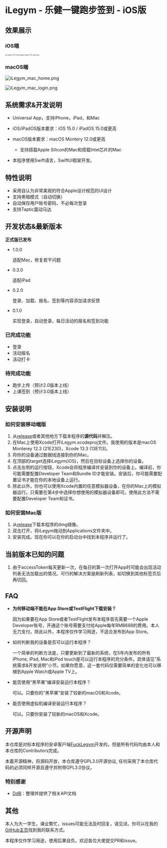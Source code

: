 #  iLegym - 乐健一键跑步签到 - iOS版

## 效果展示

### iOS端

<img src="http://billdc.synology.me:1234/images/2022/04/05/iLegym_iOS_home.png" alt="iLegym_iOS_home.png" style="zoom: 33%;" /><img src="http://billdc.synology.me:1234/images/2022/04/05/iLegym_iOS_login.png" alt="iLegym_iOS_login.png" style="zoom: 33%;" />

### macOS端



![iLegym_mac_home.png](http://billdc.synology.me:1234/images/2022/04/05/iLegym_mac_home.png)

![iLegym_mac_login.png](http://billdc.synology.me:1234/images/2022/04/05/iLegym_mac_login.png)

## 系统需求&开发说明

- Universal App，支持iPhone，iPad，和Mac
- iOS/iPadOS版本要求：iOS 15.0 / iPadOS 15.0或更高
- macOS版本要求：macOS Montery 12.0或更高
    - 支持搭载Apple Silicon的Mac和搭载Intel芯片的Mac




- 本程序使用Swift语言，SwiftUI框架开发。

## 特性说明

- 采用自认为非常美观的符合Apple设计规范的UI设计
- 支持黑暗模式（自动切换）
- 自动保存用户账号密码，不必每次登录
- 支持Taptic震动马达

## 开发状态&最新版本

**正式版已发布**

- 1.0.0

    适配Mac，修复若干问题

- 0.3.0

    适配iPad

- 0.2.0

    登录、加载、报名、签到等内容添加请求反馈

- 0.1.0

    实现登录，自动登录，每日活动的报名和签到功能

### 已完成功能

- 登录
- 活动报名
- 活动打卡

### 待完成功能

- 跑步上传（预计2.0版本上线）
- 上课签到（预计3.0版本上线）

## 安装说明

### 如何安装移动端版

1. 从[release](https://github.com/Bill-Haku/iLegym/releases)或者其他地方下载本程序的**源代码**并解压。
2. 在Mac上使用Xcode打开iLegym.xcodeproj文件。我使用的版本是macOS Monterey 12.3 (21E230)，Xcode 13.3 (13E113)。
3. 将你的设备通过数据线连接到你的Mac。
4. 在顶部的target选择iLegym(iOS)，然后在目标设备上选择你的设备。
5. 点击左侧的运行按钮，Xcode会将程序编译并安装到你的设备上。编译前，你可能需要配置Developer Team和Bundle ID才能安装。安装后，你可能需要配置证书才能在你的本地设备上运行。
6. 除此以外，你也可以使用Xcode内置的任意模拟器设备，在你的Mac上的模拟器运行。只需要在第4步中选择你想使用的模拟器设备即可。使用此方法不需要配置Developer Team和证书。

### 如何安装Mac版

1. 从[release](https://github.com/Bill-Haku/iLegym/releases)下载本程序的dmg镜像。
1. 双击打开，将iLegym拖动到Applications文件夹中。
1. 安装完成。现在你可以在你的启动台中找到本程序并运行了。

## 当前版本已知的问题

1. 由于accessToken每天更新一次，在每日的第一次打开App时可能会出现活动列表无法加载出的情况。可行的解决方案是刷新列表，如切换到其他标签页后再切回。

## FAQ

- **为何移动端不能在App Store或TestFlight下载安装？**

    因为如果要在App Store或者TestFlight发布本程序首先需要一个Apple Developer账号，开通这个账号需要支付给Apple每年RMB688的费用。本人无力支付。除此以外，本程序仅作学习用途，不适合发布到App Store。

- 如何判断我的设备是否可以运行本程序？

    一个简单的判断方法是，只要更新到了最新的系统，在5年内发布的所有iPhone, iPad, Mac和iPod touch是可以运行本程序的充分条件。具体请见“系统需求&开发说明”小节。如果你愿意，这一套代码仅需要简单的变化也可以移植到Apple Watch或Apple TV上。

- 能否使用“黑苹果”编译安装运行本程序？

    可以。只要你的“黑苹果”安装了较新的macOS和Xcode。
    
- 能否使用虚拟机编译安装运行本程序？

    可以。只要你安装了较新的macOS和Xcode。

## 开源声明

本仓库是对标本程序的安卓客户端[FuckLegym](https://github.com/Foreverddb/FuckLegym)开发的。但是所有代码均由本人和本仓库的Contributors完成。

本着开源精神，将源码开放，本仓库遵守GPL3.0开源协议, 任何采用了本仓库代码的必须同样开源且遵守并附带GPL3.0协议。

### 特别感谢

- [DdB](https://github.com/Foreverddb)：整理并提供了相关API文档

## 其他

本人为大一学生，课业繁忙，issues可能无法及时回复，请见谅。你可以在我的[GitHub主页](https://github.com/Bill-Haku)找到我的联系方式。

本程序仅作学习用途，使用后果自负。欢迎各位大佬提交PR和issue。
